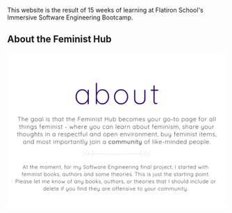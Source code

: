 This website is the result of 15 weeks of learning at Flatiron School's Immersive Software Engineering Bootcamp.

## About the Feminist Hub

![](./src/containers/About.png)
